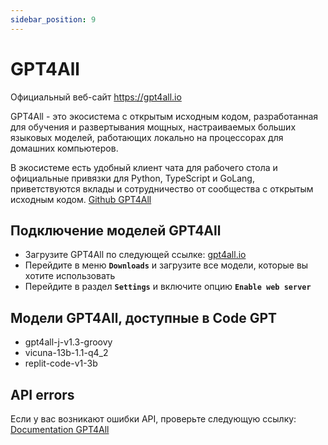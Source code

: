 ```yaml
---
sidebar_position: 9
---
```


# GPT4All

Официальный веб-сайт https://gpt4all.io

GPT4All - это экосистема с открытым исходным кодом, разработанная для обучения и развертывания мощных, настраиваемых больших языковых моделей, работающих локально на процессорах для домашних компьютеров.

В экосистеме есть удобный клиент чата для рабочего стола и официальные привязки для Python, TypeScript и GoLang, приветствуются вклады и сотрудничество от сообщества с открытым исходным кодом. [Github GPT4All](https://github.com/nomic-ai/gpt4all)

## Подключение моделей GPT4All
  - Загрузите GPT4All по следующей ссылке: [gpt4all.io](https://gpt4all.io/)
  - Перейдите в меню **`Downloads`** и загрузите все модели, которые вы хотите использовать
  - Перейдите в раздел **`Settings`** и включите опцию **`Enable web server`**

## Модели GPT4All, доступные в Code GPT
- gpt4all-j-v1.3-groovy
- vicuna-13b-1.1-q4_2
- replit-code-v1-3b

## API errors
Если у вас возникают ошибки API, проверьте следующую ссылку: [Documentation GPT4All](https://docs.gpt4all.io/index.html)
